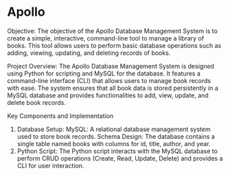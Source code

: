 # Apollo
Objective:
The objective of the Apollo Database Management System is to create a simple, interactive, command-line tool to manage a library of books. This tool allows users to perform basic database operations such as adding, viewing, updating, and deleting records of books.

Project Overview:
The Apollo Database Management System is designed using Python for scripting and MySQL for the database. It features a command-line interface (CLI) that allows users to manage book records with ease. The system ensures that all book data is stored persistently in a MySQL database and provides functionalities to add, view, update, and delete book records.

Key Components and Implementation
1. Database Setup:
MySQL: A relational database management system used to store book records.
Schema Design: The database contains a single table named books with columns for id, title, author, and year.
2. Python Script:
The Python script interacts with the MySQL database to perform CRUD operations (Create, Read, Update, Delete) and provides a CLI for user interaction.
